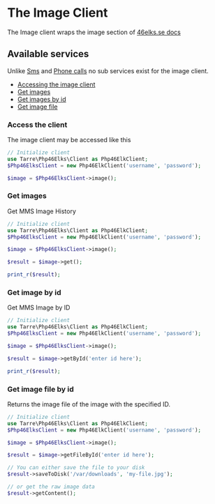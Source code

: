 # The Image Client

The Image client wraps the image section of [46elks.se docs](https://46elks.se/docs/get-images)

## Available services

Unlike [Sms](sms.md) and [Phone calls](call.md) no sub services exist for the image client.

* [Accessing the image client](#accessing-the-image-client)
* [Get images](#get)
* [Get images by id](#get-by-id)
* [Get image file](#get-file-by-id)


### <a id="accessing-the-image-client"></a> Access the client

The image client may be accessed like this

```php
// Initialize client
use Tarre\Php46Elks\Client as Php46ElkClient;
$Php46ElksClient = new Php46ElkClient('username', 'password');

$image = $Php46ElksClient->image();
```

### <a id="get"></a> Get images

Get MMS Image History

```php
// Initialize client
use Tarre\Php46Elks\Client as Php46ElkClient;
$Php46ElksClient = new Php46ElkClient('username', 'password');

$image = $Php46ElksClient->image();

$result = $image->get(); 

print_r($result);
```

### <a id="get-by-id"></a> Get image by id

Get MMS Image by ID

```php
// Initialize client
use Tarre\Php46Elks\Client as Php46ElkClient;
$Php46ElksClient = new Php46ElkClient('username', 'password');

$image = $Php46ElksClient->image();

$result = $image->getById('enter id here'); 

print_r($result);
```


### <a id="get-file-by-id"></a> Get image file by id

Returns the image file of the image with the specified ID.

```php
// Initialize client
use Tarre\Php46Elks\Client as Php46ElkClient;
$Php46ElksClient = new Php46ElkClient('username', 'password');

$image = $Php46ElksClient->image();

$result = $image->getFileById('enter id here'); 

// You can either save the file to your disk
$result->saveToDisk('/var/downloads', 'my-file.jpg');

// or get the raw image data
$result->getContent();
```


